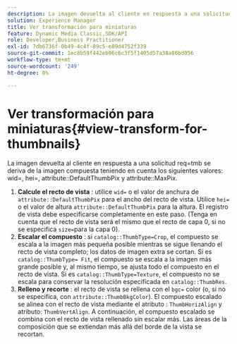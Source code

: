 ```yaml
---
description: La imagen devuelta al cliente en respuesta a una solicitud req=tmb se deriva de la imagen compuesta considerando los siguientes valores wid=, hei=, attribute DefaultThumbPix y attribute MaxPix.
solution: Experience Manager
title: Ver transformación para miniaturas
feature: Dynamic Media Classic,SDK/API
role: Developer,Business Practitioner
exl-id: 7db6736f-0b49-4c4f-89c5-e89d4752f339
source-git-commit: 1ec8b59f442eb96c6c3f5f1405d57a38a86bd056
workflow-type: tm+mt
source-wordcount: '249'
ht-degree: 0%

---
```


# Ver transformación para miniaturas{#view-transform-for-thumbnails}

La imagen devuelta al cliente en respuesta a una solicitud req=tmb se deriva de la imagen compuesta teniendo en cuenta los siguientes valores: wid=, hei=, attribute::DefaultThumbPix y attribute::MaxPix.

1. **Calcule el recto de vista** : utilice  `wid=` o el valor de anchura de  `attribute::DefaultThumbPix` para el ancho del recto de vista. Utilice `hei=` o el valor de altura `attribute::DefaultThumbPix` para la altura. El registro de vista debe especificarse completamente en este paso. (Tenga en cuenta que el recto de vista será el mismo que el recto de capa 0, si no se especifica `size=`para la capa 0).
1. **Escalar el compuesto** : si  `catalog::ThumbType=Crop`, el compuesto se escala a la imagen más pequeña posible mientras se sigue llenando el recto de vista completo; los datos de imagen extra se cortan. Si es `catalog::ThumbType= Fit`, el compuesto se escala a la imagen más grande posible y, al mismo tiempo, se ajusta todo el compuesto en el recto de vista. Si es `catalog::ThumbType=Texture`, el compuesto no se escala para conservar la resolución especificada en `catalog::ThumbRes`.
1. **Relleno y recorte** : el recto de vista se rellena con el  `bgc=` color (o, si no se especifica, con  `attribute::ThumbBkgColor`). El compuesto escalado se alinea con el recto de vista mediante el atributo : `ThumbHorizAlign` y atributo: `ThumbVertAlign`. A continuación, el compuesto escalado se combina con el recto de vista rellenado sin escalar más. Las áreas de la composición que se extiendan más allá del borde de la vista se recortan.

